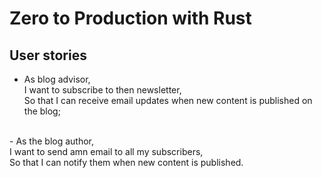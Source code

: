# Zero to Production with Rust

## User stories

- As blog advisor,<br>
  I want to subscribe to then newsletter,<br>
  So that I can receive email updates when new content is published on the blog;
<br>
- As the blog author,<br>
  I want to send amn email to all my subscribers,<br>
  So that I can notify them when new content is published.
<br>
